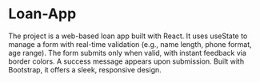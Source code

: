 # Loan-App
The project is a web-based loan app built with React. It uses useState to manage a form with real-time validation (e.g., name length, phone format, age range). The form submits only when valid, with instant feedback via border colors. A success message appears upon submission. Built with Bootstrap, it offers a sleek, responsive design.

